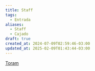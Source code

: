 ```yaml
---
title: Staff
tags:
  - Entrada
aliases:
  - Staff
  - Cajado
draft: true
created_at: 2024-07-09T02:59:46-03:00
updated_at: 2025-02-09T01:43:44-03:00
---
```


[Toram](content/entrada/2024/07/26/Toram.md)